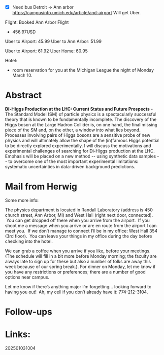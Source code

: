 - [x] Need bus Detroit -> Ann arbor 
	 https://campusinfo.umich.edu/article/and-airport
Will get Uber.

Flight: Booked Ann Arbor Flight
- 456.97USD

Uber to Airport: 45.99
Uber to Ann Arbor: 51.99

Uber to Airport: 61.92
Uber Home: 60.95

Hotel: 
- room reservation for you at the Michigan League the night of Monday March 10.


# Abstract

**Di-Higgs Production at the LHC: Current Status and Future Prospects** - The Standard Model (SM) of particle physics is a spectacularly successful theory that is known to be fundamentally incomplete. The discovery of the Higgs boson at the Large Hadron Collider is, on one hand, the final missing piece of the SM and, on the other, a window into what lies beyond. Processes involving pairs of Higgs bosons are a sensitive probe of new physics and will ultimately allow the shape of the (in)famous Higgs potential to be directly explored experimentally. I will discuss the motivations and experimental challenges of searching for Di-Higgs production at the LHC. Emphasis will be placed on a new method -- using synthetic data samples -- to overcome one of the most important experimental limitations:  systematic uncertainties in data-driven background predictions.


# Mail from Herwig
Some more info:

The physics department is located in Randall Laboratory (address is 450 church street, Ann Arbor, MI) and West Hall (right next door, connected).  You can get dropped off there when you arrive from the airport.  If you shoot me a message when you arrive or are en route from the airport I can meet you.  If we don’t manage to connect I’ll be in my office: West Hall 354 (3rd floor).  You can leave your things in my office during the day before checking into the hotel.

  

We can grab a coffee when you arrive if you like, before your meetings. (The schedule will fill in a bit more before Monday morning; the faculty are always late to sign up for these but also a number of folks are away this week because of our spring break.). For dinner on Monday, let me know if you have any restrictions or preferences; there are a number of good options near campus.

  

Let me know if there’s anything major I’m forgetting… looking forward to having you out!  Ah, my cell if you don’t already have it: 774-212-3104.


# Follow-ups


# Links: 



202501031004
